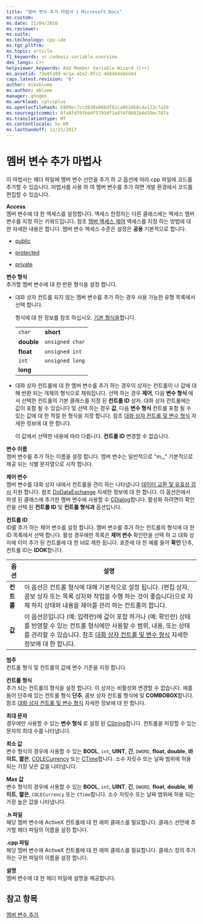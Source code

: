 ```yaml
---
title: "멤버 변수 추가 마법사 | Microsoft Docs"
ms.custom: 
ms.date: 11/04/2016
ms.reviewer: 
ms.suite: 
ms.technology: cpp-ide
ms.tgt_pltfrm: 
ms.topic: article
f1_keywords: vc.codewiz.variable.overview
dev_langs: C++
helpviewer_keywords: Add Member Variable Wizard [C++]
ms.assetid: 73e8fa99-ac1a-42e2-8fc2-4684b9eb6d4d
caps.latest.revision: "6"
author: mikeblome
ms.author: mblome
manager: ghogen
ms.workload: cplusplus
ms.openlocfilehash: b909ec7ccd830e088df81ca0b2db8cda133c7a20
ms.sourcegitcommit: 8fa8fdf0fbb4f57950f1e8f4f9b81b4d39ec7d7a
ms.translationtype: MT
ms.contentlocale: ko-KR
ms.lasthandoff: 12/21/2017
---
```

# <a name="add-member-variable-wizard"></a>멤버 변수 추가 마법사
이 마법사는 헤더 파일에 멤버 변수 선언을 추가 하 고 옵션에 따라.cpp 파일에 코드를 추가할 수 있습니다. 마법사를 사용 하 여 멤버 변수를 추가 하면 개발 환경에서 코드를 편집할 수 있습니다.  
  
 **Access**  
 멤버 변수에 대 한 액세스를 설정합니다. 액세스 한정자는 다른 클래스에는 액세스 멤버 변수를 지정 하는 키워드입니다. 참조 [멤버 액세스 제어](../cpp/member-access-control-cpp.md) 액세스를 지정 하는 방법에 대 한 자세한 내용은 합니다. 멤버 변수 액세스 수준은 설정은 **공용** 기본적으로 합니다.  
  
-   [public](../cpp/public-cpp.md)  
  
-   [protected](../cpp/protected-cpp.md)  
  
-   [private](../cpp/private-cpp.md)  
  
 **변수 형식**  
 추가할 멤버 변수에 대 한 반환 형식을 설정 합니다.  
  
-   대화 상자 컨트롤 되지 않는 멤버 변수를 추가 하는 경우 사용 가능한 유형 목록에서 선택 합니다.  
  
     형식에 대 한 정보를 참조 하십시오. [기본 형식을](../cpp/fundamental-types-cpp.md)합니다.  
  
    |||  
    |-|-|  
    |`char`|**short**|  
    |**double**|`unsigned char`|  
    |**float**|`unsigned int`|  
    |`int`|`unsigned long`|  
    |**long**||  
  
-   대화 상자 컨트롤에 대 한 멤버 변수를 추가 하는 경우이 상자는 컨트롤이 나 값에 대해 반환 되는 개체의 형식으로 채워집니다. 선택 하는 경우 **제어**, 다음 **변수 형식** 에서 선택한 컨트롤의 기본 클래스를 지정 된 **컨트롤 ID** 상자. 대화 상자 컨트롤에는 값이 포함 될 수 있습니다 및 선택 하는 경우 **값**, 다음 **변수 형식** 컨트롤 포함 될 수 있는 값에 대 한 적절 한 형식을 지정 합니다. 참조 [대화 상자 컨트롤 및 변수 형식](../ide/dialog-box-controls-and-variable-types.md) 자세한 정보에 대 한 합니다.  
  
     이 값에서 선택한 내용에 따라 다릅니다. **컨트롤 ID** 변경할 수 없습니다.  
  
 **변수 이름**  
 멤버 변수를 추가 하는 이름을 설정 합니다. 멤버 변수는 일반적으로 "m_," 기본적으로 제공 되는 식별 문자열으로 시작 합니다.  
  
 **제어 변수**  
 멤버 변수를 대화 상자 내에서 컨트롤을 관리 하는 나타냅니다 [데이터 교환 및 유효성 검사](../mfc/dialog-data-exchange-and-validation.md) 지원 합니다. 참조 [DoDataExchange](../mfc/reference/cwnd-class.md#dodataexchange) 자세한 정보에 대 한 합니다. 이 옵션은에서 파생 된 클래스에 추가한 멤버 변수에 사용할 수 [CDialog](../mfc/reference/cdialog-class.md)합니다. 활성화 하려면이 확인란을 선택 된 **컨트롤 ID** 및 **컨트롤 형식과** 옵션입니다.  
  
 **컨트롤 ID**  
 ID를 추가 하는 제어 변수를 설정 합니다. 멤버 변수를 추가 하는 컨트롤의 형식에 대 한 ID 목록에서 선택 합니다. 활성 경우에만 목록은 **제어 변수** 확인란을 선택 하 고 대화 상자에 이미 추가 된 컨트롤에 대 한 Id로 제한 됩니다. 표준에 대 한 예를 들어 **확인** 단추, 컨트롤 ID는 **IDOK**합니다.  
  
|옵션|설명|  
|------------|-----------------|  
|**컨트롤**|이 옵션은 컨트롤 형식에 대해 기본적으로 설정 됩니다. (편집 상자, 콤보 상자 또는 목록 상자와 작업을 수행 하는 것이 좋습니다)으로 자체 하지 상태와 내용을 제어를 관리 하는 컨트롤의 합니다.|  
|**값**|이 옵션은입니다 (예: 입력란)에 값이 포함 하거나 (예: 확인란) 상태를 반영할 수 있는 컨트롤 형식에만 사용할 수 범위, 내용, 또는 상태를 관리할 수 있습니다. 참조 [대화 상자 컨트롤 및 변수 형식](../ide/dialog-box-controls-and-variable-types.md) 자세한 정보에 대 한 합니다.|  
  
 **범주**  
 컨트롤 형식 및 컨트롤의 값에 변수 기준을 지정 합니다.  
  
 **컨트롤 형식**  
 추가 되는 컨트롤의 형식을 설정 합니다. 이 상자는 비활성화 변경할 수 없습니다. 예를 들어 단추에 있는 컨트롤 형식 **단추**, 콤보 상자 컨트롤 형식에 및 **COMBOBOX**합니다. 참조 [대화 상자 컨트롤 및 변수 형식](../ide/dialog-box-controls-and-variable-types.md) 자세한 정보에 대 한 합니다.  
  
 **최대 문자**  
 경우에만 사용할 수 있는 **변수 형식** 로 설정 된 [CString](../atl-mfc-shared/reference/cstringt-class.md)합니다. 컨트롤을 저장할 수 있는 문자의 최대 수를 나타냅니다.  
  
 **최소 값**  
 변수 형식의 경우에 사용할 수 있는 **BOOL**, `int`, **UINT**, **긴**, `DWORD`, **float**, **double**, **바이트**, **짧은**, [COLECurrency](../mfc/reference/colecurrency-class.md) 또는 [CTime](../atl-mfc-shared/reference/ctime-class.md)합니다. 소수 자릿수 또는 날짜 범위에 허용 되는 가장 낮은 값을 나타냅니다.  
  
 **Max 값**  
 변수 형식의 경우에 사용할 수 있는 **BOOL**, `int`, **UINT**, **긴**, `DWORD`, **float**, **double**, **바이트**, **짧은**, `COLECurrency` 또는 `CTime`합니다. 소수 자릿수 또는 날짜 범위에 허용 되는 가장 높은 값을 나타냅니다.  
  
 **.h 파일**  
 해당 멤버 변수에 ActiveX 컨트롤에 대 한 래퍼 클래스를 필요합니다. 클래스 선언에 추가할 헤더 파일의 이름을 설정 합니다.  
  
 **.cpp 파일**  
 해당 멤버 변수에 ActiveX 컨트롤에 대 한 래퍼 클래스를 필요합니다. 클래스 정의 추가 하는 구현 파일의 이름을 설정 합니다.  
  
 **설명**  
 멤버 변수에 대 한 헤더 파일에 설명을 제공합니다.  
  
## <a name="see-also"></a>참고 항목  
 [멤버 변수 추가](../ide/adding-a-member-variable-visual-cpp.md)